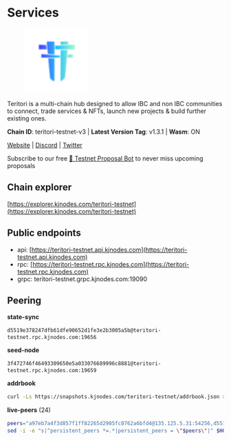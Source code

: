 # Services

<figure><img src="https://raw.githubusercontent.com/kj89/cosmos-images/main/logos/teritori.png" width="150" alt=""><figcaption></figcaption></figure>

Teritori is a multi-chain hub designed to allow IBC and non IBC communities  to connect, trade services & NFTs, launch new projects & build further existing ones.

**Chain ID**: teritori-testnet-v3 | **Latest Version Tag**: v1.3.1 | **Wasm**: ON

[Website](https://teritori.com) | [Discord](https://discord.gg/teritori) | [Twitter](https://twitter.com/TeritoriNetwork)



Subscribe to our free [🤖 Testnet Proposal Bot](https://t.me/kjnodes_testnet_proposal_bot) to never miss upcoming proposals


## Chain explorer
[https://explorer.kjnodes.com/teritori-testnet](https://explorer.kjnodes.com/teritori-testnet)

## Public endpoints

* api: [https://teritori-testnet.api.kjnodes.com](https://teritori-testnet.api.kjnodes.com)
* rpc: [https://teritori-testnet.rpc.kjnodes.com](https://teritori-testnet.rpc.kjnodes.com)
* grpc: teritori-testnet.grpc.kjnodes.com:19090

## Peering

**state-sync**

```text
d5519e378247dfb61dfe90652d1fe3e2b3005a5b@teritori-testnet.rpc.kjnodes.com:19656
```

**seed-node**

```text
3f472746f46493309650e5a033076689996c8881@teritori-testnet.rpc.kjnodes.com:19659
```

**addrbook**
```bash
curl -Ls https://snapshots.kjnodes.com/teritori-testnet/addrbook.json > $HOME/.teritorid/config/addrbook.json
```

**live-peers** (24)
```bash
peers="a97eb7a4f3d857f1ff82265d2905fc0762a6bfd4@135.125.5.31:54256,d5519e378247dfb61dfe90652d1fe3e2b3005a5b@65.109.68.190:19656,4ebfdac0d496be2407c02202e5ad6f226a11b37a@65.21.134.202:26736,a2785cabecc10f591d9e8c396c8e162e95a206ec@65.108.226.183:15956,3614bc766d73bebf6b73737b6690af60e7f0683e@65.108.206.118:46656,b6640a6b6062be34a0b5eedb0524c320f31959ef@65.108.234.26:28656,427f9547e1e2f2b62b269dc4d32efa6d946e9746@65.21.200.54:32656,31413c99357d0cfc48a46767ade171db2ea0205e@135.181.138.160:46656,c195935295e3429dbd50f155b9a3540b02cbc4d3@65.109.92.240:26656,303666c503cd27161529692de701f5b2d3a2f043@65.109.23.114:15956,ec0c58dbfe67a12ea16951134e29a6566ac05add@185.217.125.98:26656,bf100c1b6b44a6e96ab5691f3023cec3c27747fd@144.126.142.78:46656,07d196ccefcadc548c6cd06cfea425f1544b1495@213.239.217.52:41656,5ae1012f9b0f4672d8152de903d115dd2f1a3ee3@65.21.170.3:27656,6bc9f80a5123d62c23aadb7b5d68b740a794b0c6@207.180.194.156:36656,b9bd31a2a68a09d324a9deaf41144ff6d0dbe260@65.108.192.123:15656,e1b331c1f3cba509960c65d6c6bc9b49532bcbaa@65.109.85.170:27656,ec8faa221a99f5c6d8f647cd08f60f2ace0ed1e2@65.109.112.20:11044,c56b132be41b247c9f8fa1f2addaca57f9946e29@75.119.159.159:44656,15dd94f68c450da2c3b7c60b6364e3dce6f0cbf2@185.193.66.68:26641,b33ebb4672f929dddde1365c9678a39abfd881fb@54.202.144.51:26656,9fc0f6621b1818c9f00ecbd0cd6f9271c2292e8a@65.109.54.15:10656,22101a61b235e607d5d0ad51b698d7511ebf87e2@144.76.97.251:26796,b38ec6daf0e421f5d4c936454dcd07a7bda0e1dc@176.126.87.56:26656"
sed -i -e "s|^persistent_peers *=.*|persistent_peers = \"$peers\"|" $HOME/.teritorid/config/config.toml
```
